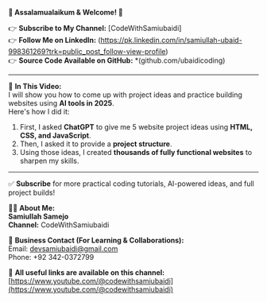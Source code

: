 **🌟 Assalamualaikum & Welcome! 🌟**

👉 **Subscribe to My Channel:** [CodeWithSamiubaidi]  
👉 **Follow Me on LinkedIn:** (https://pk.linkedin.com/in/samiullah-ubaid-998361269?trk=public_post_follow-view-profile)  
👉 **Source Code Available on GitHub:** *(github.com/ubaidicoding)

---

🎥 **In This Video:**  
I will show you how to come up with project ideas and practice building websites using 
**AI tools in 2025**.  
Here's how I did it:

1. First, I asked **ChatGPT** to give me 5 website project ideas using 
**HTML, CSS, and JavaScript**.  
2. Then, I asked it to provide a **project structure**.  
3. Using those ideas, I created **thousands of fully functional websites** 
to sharpen my skills.

---

✅ **Subscribe** for more practical coding tutorials, AI-powered ideas, and full project builds!

👨‍💻 **About Me:**  
**Samiullah Samejo**  
**Channel:** CodeWithSamiubaidi

📩 **Business Contact (For Learning & Collaborations):**  
Email: [devsamiubaidi@gmail.com](mailto:devsamiubaidi@gmail.com)  
Phone: +92 342-0372799


🔗 **All useful links are available on this channel:**  
[https://www.youtube.com/@codewithsamiubaidi](https://www.youtube.com/@codewithsamiubaidi)

